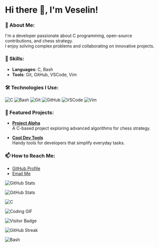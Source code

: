 # Hi there 👋, I'm Veselin!

### 🚀 About Me:
I'm a developer passionate about C programming, open-source contributions, and chess strategy.  
I enjoy solving complex problems and collaborating on innovative projects.

### 🚀 Skills:
- **Languages**: C, Bash
- **Tools**: Git, GitHub, VSCode, Vim

### 🛠️ Technologies I Use:
![C](https://img.shields.io/badge/-C-00599C?logo=C&logoColor=white&style=for-the-badge)
![Bash](https://img.shields.io/badge/-Bash-4EAA25?logo=gnu-bash&logoColor=white&style=for-the-badge)
![Git](https://img.shields.io/badge/-Git-F05032?logo=git&logoColor=white&style=for-the-badge)
![GitHub](https://img.shields.io/badge/-GitHub-181717?logo=github&logoColor=white&style=for-the-badge)
![VSCode](https://img.shields.io/badge/-VSCode-007ACC?logo=visual-studio-code&logoColor=white&style=for-the-badge)
![Vim](https://img.shields.io/badge/-Vim-019733?logo=vim&logoColor=white&style=for-the-badge)

### 🌟 Featured Projects:
- [**Project Alpha**](https://github.com/vemilo/Alpha)  
  A C-based project exploring advanced algorithms for chess strategy.
  
- [**Cool Dev Tools**](https://github.com/vemilo/cool-dev-tools)  
  Handy tools for developers that simplify everyday tasks.

### 📫 How to Reach Me:
- [GitHub Profile](https://github.com/vemilo)
- [Email Me](mailto:vlnemilov@yahoo.com)

![GitHub Stats](https://github-readme-stats.vercel.app/api?username=vemilo&show_icons=true&theme=radical)






![GitHub Stats](https://github-readme-stats.vercel.app/api?username=vemilo&show_icons=true&theme=radical)

![C](https://img.shields.io/badge/-C-00599C?logo=C&logoColor=white&style=for-the-badge)

![Coding GIF](https://media.giphy.com/media/M9gbBd9nbDrOTu1Mqx/giphy.gif)

![Visitor Badge](https://shields.io/badge/dynamic/jsoncolor=informational&label=Visitors&query=value&url=https://api.countapi.xyz/hit/yourusername.github.io/visits)

![GitHub Streak](https://github-readme-streak-stats.herokuapp.com/?user=yourusername&theme=dark)

![Bash](https://img.shields.io/badge/-Bash-4EAA25?logo=gnu-bash&logoColor=white&style=for-the-badge)





